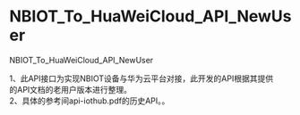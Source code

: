# NBIOT_To_HuaWeiCloud_API_NewUser   
NBIOT_To_HuaWeiCloud_API_NewUser             
                              
1、此API接口为实现NBIOT设备与华为云平台对接，此开发的API根据其提供          
   的API文档的老用户版本进行整理。                            
2、具体的参考间api-iothub.pdf的历史API。。                                        
                          


       
      
           
                 
 
     
      
    
    
    
  
                                       
